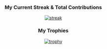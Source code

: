 <div align="center">
  
### My Current Streak & Total Contributions
[![streak](https://github-readme-streak-stats.herokuapp.com/?user=ckyeon&theme=blueberry_duo)](https://github.com/ckyeon)

### My Trophies
[![trophy](https://github-profile-trophy.vercel.app/?username=ckyeon&theme=chalk&row=2&column=5&rank=-B,-C)](https://github.com/ryo-ma/github-profile-trophy)

<!-- [![ckyeon's github stats](https://github-readme-stats.vercel.app/api?username=ckyeon&show_icons=true&theme=dracula&count_private=true)](https://github.com/ckyeon) -->

<!-- [![opgc](https://api.opgc.me/githubs/users/ckyeon/tag/?theme=dracula)](https://opgc.me/#/users/ckyeon) -->

<!-- [![ckyeon's solved.ac stats](https://github-readme-solvedac.hyp3rflow.vercel.app/api/?handle=ckyeon)](https://solved.ac/profile/ckyeon) -->
  
</div>
